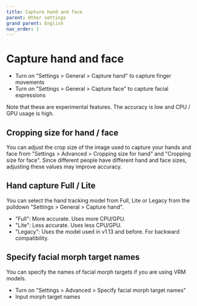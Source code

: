 ```yaml
---
title: Capture hand and face
parent: Other settings
grand parent: English
nav_order: 1
---
```


# Capture hand and face
- Turn on "Settings > General > Capture hand" to capture finger movements
- Turn on "Settings > General > Capture face" to capture facial expressions

Note that these are experimental features. The accuracy is low and CPU / GPU usage is high.

## Cropping size for hand / face

You can adjust the crop size of the image used to capture your hands and face from "Settings > Advanced > Cropping size for hand" and "Cropping size for face". Since different people have different hand and face sizes, adjusting these values may improve accuracy.

## Hand capture Full / Lite

You can select the hand tracking model from Full, Lite or Legacy from the pulldown "Settings > General > Capture hand".

- "Full": More accurate. Uses more CPU/GPU.
- "Lite": Less accurate. Uses less CPU/GPU.
- "Legacy": Uses the model used in v1.13 and before. For backward compatibility.

## Specify facial morph target names

You can specify the names of facial morph targets if you are using VRM models.

- Turn on "Settings > Advanced > Specify facial morph target names"
- Input morph target names

